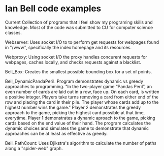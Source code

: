 # Ian Bell code examples

Current Collection of programs that I feel show my programing skills and knowledge. 
Most of the code was submitted to CU for computer science classes.

Webserver: Uses socket I/O to to perform get requests for webpages found in "/www", specifically the index homepage and its resources. 

Webproxy: Using socket I/O the proxy handles concurent requests for webpages, caches locally, and checks requests against a blacklist. 

Bell_Box: Creates the smallest possible bounding box for a set of points.

Bell_DynamicPandaPeril: Program demonstrates dynamic vs greedy approaches to programming. 
"In the two-player game “Pandas Peril”, an even number of cards are laid out in a row,
face up. On each card, is written a positive integer. Players take turns removing a
card from either end of the row and placing the card in their pile. The player whose
cards add up to the highest number wins the game." Player 2 demonstrates the greedy approach to the game, picking the highest card possible at that time, everytime. Player 1 demonstrates a dynamic aproach to the game, picking cards based on the end value of their hand. The program calculates the dynamic choices and simulates the game to demonstrate that dynamic approaches can be at least as effective as greedy. 

Bell_PathCount: Uses Djikstra's algorithm to calculate the number of paths along a "spider-web" graph. 

